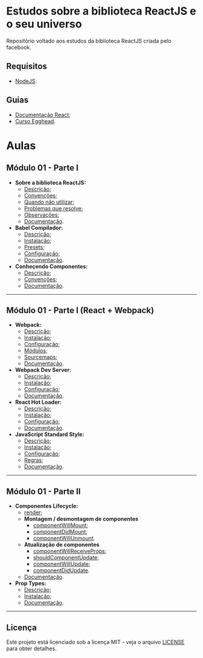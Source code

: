 # Estudos sobre a biblioteca ReactJS e o seu universo

Repositório voltado aos estudos da biblioteca ReactJS criada pelo facebook.

## Requisitos

* [NodeJS](https://nodejs.org/en).

## Guias

* [Documentação React](https://reactjs.org/docs);
* [Curso Egghead](https://egghead.io/courses/the-beginner-s-guide-to-reactjs).

# Aulas

## Módulo 01 - Parte I

* __Sobre a biblioteca ReactJS:__
  * [Descrição](lessons/m01/sobre-biblioteca-reactjs.md#descrição);
  * [Convenções](lessons/m01/sobre-biblioteca-reactjs.md#convenções);
  * [Quando não utilizar](lessons/m01/sobre-biblioteca-reactjs.md#quando-não-utilizar);
  * [Problemas que resolve](lessons/m01/sobre-biblioteca-reactjs.md#problemas-que-resolve);
  * [Observações](lessons/m01/sobre-biblioteca-reactjs.md#observações);
  * [Documentação](https://reactjs.org/docs).
* __Babel Compilador:__
  * [Descrição](lessons/m01/babel-compilador.md#descrição);
  * [Instalação](lessons/m01/babel-compilador.md#instalação);
  * [Presets](lessons/m01/babel-compilador.md#presets);
  * [Configuração](lessons/m01/babel-compilador.md#configuração);
  * [Documentação](https://babeljs.io).
* __Conheçendo Componentes:__
  * [Descrição](lessons/m01/conhecendo-componentes.md#descrição);
  * [Convenções](lessons/m01/conhecendo-componentes.md#convenções);
  * [Documentação](https://reactjs.org/docs/components-and-props.html).

---

## Módulo 01 - Parte I (React + Webpack)

* __Webpack:__
  * [Descrição](lessons/m01/webpack.md#descrição);
  * [Instalação](lessons/m01/webpack.md#instalação);
  * [Configuração](lessons/m01/webpack.md#configuração);
  * [Módulos](lessons/m01/webpack.md#módulos);
  * [Sourcemaps](lessons/m01/webpack.md#sourcemaps);
  * [Documentação](https://webpack.js.org/concepts).
* __Webpack Dev Server:__
  * [Descrição](lessons/m01/webpack-dev-server.md#descrição);
  * [Instalação](lessons/m01/webpack-dev-server.md#instalação);
  * [Configuração](lessons/m01/webpack-dev-server.md#configuração);
  * [Documentação](https://github.com/webpack/webpack-dev-server).
* __React Hot Loader:__
  * [Descrição](lessons/m01/react-hot-loader.md#descrição);
  * [Instalação](lessons/m01/react-hot-loader.md#instalação);
  * [Configuração](lessons/m01/react-hot-loader.md#configuração);
  * [Documentação](http://gaearon.github.io/react-hot-loader/).
* __JavaScript Standard Style:__
  * [Descrição](lessons/m01/javascript-standard-style.md#descrição);
  * [Instalação](lessons/m01/javascript-standard-style.md#instalação);
  * [Configuração](lessons/m01/javascript-standard-style.md#configuração);
  * [Regras](lessons/m01/javascript-standard-style.md#regras);
  * [Documentação](https://standardjs.com/).

---

## Módulo 01 - Parte II

* __Componentes Lifecycle:__
  * [render](lessons/m01/componentes-lifecycle.md#render);
  * __Montagem / desmontagem de componentes__
    * [componentWillMount](lessons/m01/componentes-lifecycle.md#componentwillmount);
    * [componentDidMount](lessons/m01/componentes-lifecycle.md#componentdidmount);
    * [componentWillUnmount](lessons/m01/componentes-lifecycle.md#componentwillunmount).
  * __Atualização de componentes__
    * [componentWillReceiveProps](lessons/m01/componentes-lifecycle.md#componentwillreceiveprops);
    * [shouldComponentUpdate](lessons/m01/componentes-lifecycle.md#shouldcomponentupdate);
    * [componentWillUpdate](lessons/m01/componentes-lifecycle.md#componentwillupdate);
    * [componentDidUpdate](lessons/m01/componentes-lifecycle.md#componentdidupdate).
  * [Documentação](https://reactjs.org/docs/state-and-lifecycle.html).
* __Prop Types:__
  * [Descrição](lessons/m01/componentes-proptypes.md#descrição);
  * [Instalação](lessons/m01/componentes-proptypes.md#instalação);
  * [Documentação](https://reactjs.org/docs/typechecking-with-proptypes.html#proptypes).
---

## Licença

Este projeto está licenciado sob a licença MIT - veja o arquivo [LICENSE](LICENSE) para obter detalhes.
